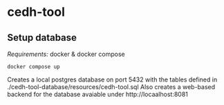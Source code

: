 # cedh-tool



## Setup database
*Requirements:* docker & docker compose

```
docker compose up
```
Creates a local postgres database on port 5432 with the tables defined in ./cedh-tool-database/resources/cedh-tool.sql
Also creates a web-based backend for the database avaiable under http://locaalhost:8081

